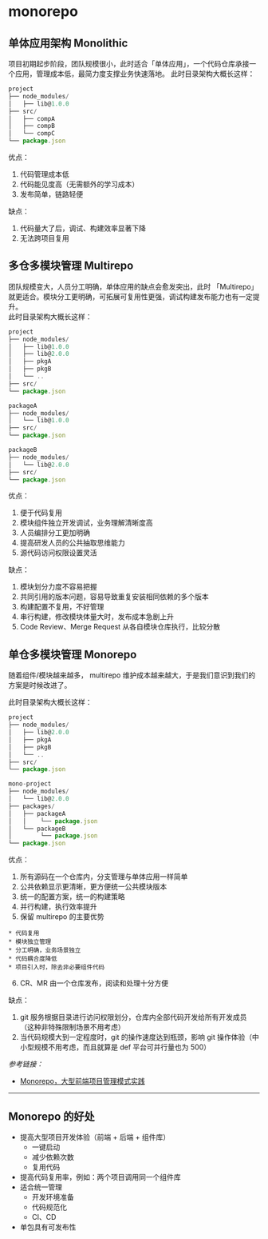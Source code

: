 # monorepo

## 单体应用架构 Monolithic

项目初期起步阶段，团队规模很小，此时适合「单体应用」，一个代码仓库承接一个应用，管理成本低，最简力度支撑业务快速落地。
此时目录架构大概长这样：

```js
project
├── node_modules/
│   ├── lib@1.0.0
├── src/
│   ├── compA
│   ├── compB
│   └── compC
└── package.json
```

优点：

  1. 代码管理成本低
  2. 代码能见度高（无需额外的学习成本）
  3. 发布简单，链路轻便

缺点：

  1. 代码量大了后，调试、构建效率显著下降
  2. 无法跨项目复用

## 多仓多模块管理 Multirepo

团队规模变大，人员分工明确，单体应用的缺点会愈发突出，此时 「Multirepo」就更适合。模块分工更明确，可拓展可复用性更强，调试构建发布能力也有一定提升。  
此时目录架构大概长这样：

```js
project
├── node_modules/
│   ├── lib@1.0.0
│   ├── lib@2.0.0
│   ├── pkgA
│   ├── pkgB
│   └── ..
├── src/
└── package.json

packageA
├── node_modules/
│   └── lib@1.0.0
├── src/
└── package.json

packageB
├── node_modules/
│   └── lib@2.0.0
├── src/
└── package.json
```

优点：

  1. 便于代码复用
  2. 模块组件独立开发调试，业务理解清晰度高
  3. 人员编排分工更加明确
  4. 提高研发人员的公共抽取思维能力
  5. 源代码访问权限设置灵活

缺点：

  1. 模块划分力度不容易把握
  2. 共同引用的版本问题，容易导致重复安装相同依赖的多个版本
  3. 构建配置不复用，不好管理
  4. 串行构建，修改模块体量大时，发布成本急剧上升
  5. Code Review、Merge Request 从各自模块仓库执行，比较分散

## 单仓多模块管理 Monorepo

随着组件/模块越来越多， multirepo 维护成本越来越大，于是我们意识到我们的方案是时候改进了。  

此时目录架构大概长这样：

```js
project
├── node_modules/
│   ├── lib@2.0.0
│   ├── pkgA
│   ├── pkgB
│   └── ..
├── src/
└── package.json

mono-project
├── node_modules/
│   └── lib@2.0.0
├── packages/
│   ├── packageA
│   │    └── package.json
│   └── packageB
│        └── package.json
└── package.json
```

优点：

  1. 所有源码在一个仓库内，分支管理与单体应用一样简单
  2. 公共依赖显示更清晰，更方便统一公共模块版本
  3. 统一的配置方案，统一的构建策略
  4. 并行构建，执行效率提升
  5. 保留 multirepo  的主要优势  

    * 代码复用
    * 模块独立管理
    * 分工明确，业务场景独立
    * 代码耦合度降低
    * 项目引入时，除去非必要组件代码

  6. CR、MR 由一个仓库发布，阅读和处理十分方便

缺点：

  1. git 服务根据目录进行访问权限划分，仓库内全部代码开发给所有开发成员（这种非特殊限制场景不用考虑）
  2. 当代码规模大到一定程度时，git 的操作速度达到瓶颈，影响 git 操作体验（中小型规模不用考虑，而且就算是 def 平台可并行量也为 500）

*参考链接：*

* [Monorepo，大型前端项目管理模式实践](https://developer.aliyun.com/article/1067018)

<hr/>

## Monorepo 的好处

* 提高大型项目开发体验（前端 + 后端 + 组件库）
  * 一键启动
  * 减少依赖次数
  * 复用代码
* 提高代码复用率，例如：两个项目调用同一个组件库
* 适合统一管理
  * 开发环境准备
  * 代码规范化
  * CI、CD
* 单包具有可发布性
  